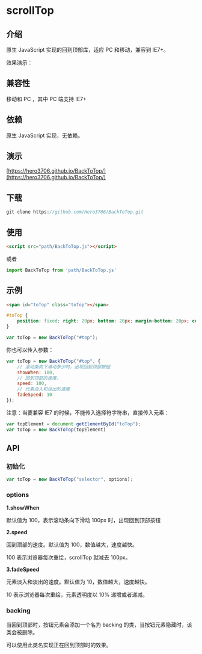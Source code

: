 # scrollTop

## 介绍

原生 JavaScript 实现的回到顶部库，适应 PC 和移动，兼容到 IE7+。

效果演示：

## 兼容性

移动和 PC ，其中 PC 端支持 IE7+ 

## 依赖

原生 JavaScript 实现，无依赖。

## 演示

[https://hero3706.github.io/BackToTop/](https://hero3706.github.io/BackToTop/)

## 下载

```js
git clone https://github.com/Hero3706/BackToTop.git
```

## 使用

```html
<script src="path/BackToTop.js"></script>
```

或者

```js
import BackToTop from 'path/BackToTop.js'
```

## 示例

```html
<span id="toTop" class="toTop"></span>
```

```css
#toTop {
    position: fixed; right: 20px; bottom: 20px; margin-bottom: 20px; cursor: pointer; width: 0; height: 0; border-top: 30px solid transparent; border-bottom: 60px solid #3498db; border-left: 30px solid transparent; border-right: 30px solid transparent; 
}
```

```js
var toTop = new BackToTop("#top");
```

你也可以传入参数：

```js
var toTop = new BackToTop("#top", {
    // 滚动条向下滑动多少时，出现回到顶部按钮
    showWhen: 100,
    // 回到顶部的速度。
    speed: 100,
    // 元素淡入和淡出的速度
    fadeSpeed: 10
});
```

注意：当要兼容 IE7 的时候，不能传入选择符字符串，直接传入元素：

```js
var topElement = document.getElementById("toTop");
var toTop = new BackToTop(topElement)
```

## API

### 初始化

```js
var toTop = new BackToTop("selector", options);
```

### options

**1.showWhen**

默认值为 100，表示滚动条向下滑动 100px 时，出现回到顶部按钮

**2.speed**

回到顶部的速度。默认值为 100，数值越大，速度越快。

100 表示浏览器每次重绘，scrollTop 就减去 100px。

**3.fadeSpeed**

元素淡入和淡出的速度。默认值为 10，数值越大，速度越快。

10 表示浏览器每次重绘，元素透明度以 10% 递增或者递减。

### backing

当回到顶部时，按钮元素会添加一个名为 backing 的类，当按钮元素隐藏时，该类会被删除。

可以使用此类名实现正在回到顶部时的效果。
